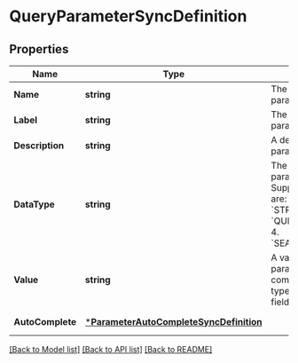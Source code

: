 # QueryParameterSyncDefinition

## Properties
Name | Type | Description | Notes
------------ | ------------- | ------------- | -------------
**Name** | **string** | The name of the parameter. | [default to null]
**Label** | **string** | The label of the parameter. | [default to null]
**Description** | **string** | A description of the parameter. | [default to null]
**DataType** | **string** | The data type of the parameter. Supported values are:   1. &#x60;NUMBER&#x60;   2. &#x60;STRING&#x60;   3. &#x60;QUERY_FRAGMENT&#x60;   4. &#x60;SEARCH_KEYWORD&#x60; | [default to null]
**Value** | **string** | A value for the parameter. Should be compatible with the type set in dataType field. | [default to null]
**AutoComplete** | [***ParameterAutoCompleteSyncDefinition**](ParameterAutoCompleteSyncDefinition.md) |  | [default to null]

[[Back to Model list]](../README.md#documentation-for-models) [[Back to API list]](../README.md#documentation-for-api-endpoints) [[Back to README]](../README.md)

